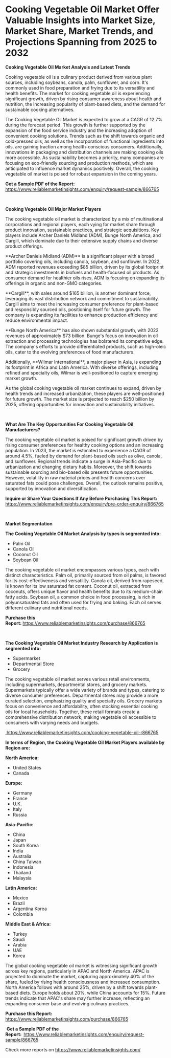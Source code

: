 <p><h1>Cooking Vegetable Oil Market Offer Valuable Insights into Market Size, Market Share, Market Trends, and Projections Spanning from 2025 to 2032</h1></p><p><strong>Cooking Vegetable Oil Market Analysis and Latest Trends</strong></p>
<p><p>Cooking vegetable oil is a culinary product derived from various plant sources, including soybeans, canola, palm, sunflower, and corn. It's commonly used in food preparation and frying due to its versatility and health benefits. The market for cooking vegetable oil is experiencing significant growth, driven by rising consumer awareness about health and nutrition, the increasing popularity of plant-based diets, and the demand for sustainable cooking alternatives.</p><p>The Cooking Vegetable Oil Market is expected to grow at a CAGR of 12.7% during the forecast period. This growth is further supported by the expansion of the food service industry and the increasing adoption of convenient cooking solutions. Trends such as the shift towards organic and cold-pressed oils, as well as the incorporation of functional ingredients into oils, are gaining traction among health-conscious consumers. Additionally, innovations in packaging and distribution channels are making cooking oils more accessible. As sustainability becomes a priority, many companies are focusing on eco-friendly sourcing and production methods, which are anticipated to influence market dynamics positively. Overall, the cooking vegetable oil market is poised for robust expansion in the coming years.</p></p>
<p><strong>Get a Sample PDF of the Report:&nbsp;</strong> <a href="https://www.reliablemarketinsights.com/enquiry/request-sample/866765?utm_campaign=2868&utm_medium=2&utm_source=Github&utm_content=ia&utm_term=07042025&utm_id=cooking-vegetable-oil">https://www.reliablemarketinsights.com/enquiry/request-sample/866765</a></p>
<p>&nbsp;</p>
<p><strong>Cooking Vegetable Oil Major Market Players</strong></p>
<p><p>The cooking vegetable oil market is characterized by a mix of multinational corporations and regional players, each vying for market share through product innovation, sustainable practices, and strategic acquisitions. Key players include Archer Daniels Midland (ADM), Bunge North America, and Cargill, which dominate due to their extensive supply chains and diverse product offerings.</p><p>**Archer Daniels Midland (ADM)** is a significant player with a broad portfolio covering oils, including canola, soybean, and sunflower. In 2022, ADM reported revenues exceeding $85 billion, driven by its global footprint and strategic investments in biofuels and health-focused oil products. As consumer demand for healthier oils rises, ADM is focusing on expanding its offerings in organic and non-GMO categories.</p><p>**Cargill**, with sales around $165 billion, is another dominant force, leveraging its vast distribution network and commitment to sustainability. Cargill aims to meet the increasing consumer preference for plant-based and responsibly sourced oils, positioning itself for future growth. The company is expanding its facilities to enhance production efficiency and reduce environmental impact.</p><p>**Bunge North America** has also shown substantial growth, with 2022 revenues of approximately $73 billion. Bunge's focus on innovation in oil extraction and processing technologies has bolstered its competitive edge. The company's efforts to provide differentiated products, such as high-oleic oils, cater to the evolving preferences of food manufacturers.</p><p>Additionally, **Wilmar International**, a major player in Asia, is expanding its footprint in Africa and Latin America. With diverse offerings, including refined and specialty oils, Wilmar is well-positioned to capture emerging market growth.</p><p>As the global cooking vegetable oil market continues to expand, driven by health trends and increased urbanization, these players are well-positioned for future growth. The market size is projected to reach $250 billion by 2025, offering opportunities for innovation and sustainability initiatives.</p></p>
<p>&nbsp;</p>
<p><strong>What Are The Key Opportunities For Cooking Vegetable Oil Manufacturers?</strong></p>
<p><p>The cooking vegetable oil market is poised for significant growth driven by rising consumer preferences for healthy cooking options and an increasing population. In 2023, the market is estimated to experience a CAGR of around 4.5%, fueled by demand for plant-based oils such as olive, canola, and sunflower. Regional trends indicate a surge in Asia-Pacific due to urbanization and changing dietary habits. Moreover, the shift towards sustainable sourcing and bio-based oils presents future opportunities. However, volatility in raw material prices and health concerns over saturated fats could pose challenges. Overall, the outlook remains positive, supported by innovation and diversification.</p></p>
<p><strong>Inquire or Share Your Questions If Any Before Purchasing This Report:</strong> <a href="https://www.reliablemarketinsights.com/enquiry/pre-order-enquiry/866765?utm_campaign=2868&utm_medium=2&utm_source=Github&utm_content=ia&utm_term=07042025&utm_id=cooking-vegetable-oil">https://www.reliablemarketinsights.com/enquiry/pre-order-enquiry/866765</a></p>
<p>&nbsp;</p>
<p><strong>Market Segmentation</strong></p>
<p><strong>The Cooking Vegetable Oil Market Analysis by types is segmented into:</strong></p>
<p><ul><li>Palm Oil</li><li>Canola Oil</li><li>Coconut Oil</li><li>Soybean Oil</li></ul></p>
<p><p>The cooking vegetable oil market encompasses various types, each with distinct characteristics. Palm oil, primarily sourced from oil palms, is favored for its cost-effectiveness and versatility. Canola oil, derived from rapeseed, is known for its low saturated fat content. Coconut oil, extracted from coconuts, offers unique flavor and health benefits due to its medium-chain fatty acids. Soybean oil, a common choice in food processing, is rich in polyunsaturated fats and often used for frying and baking. Each oil serves different culinary and nutritional needs.</p></p>
<p><strong>Purchase this Report:&nbsp;</strong><a href="https://www.reliablemarketinsights.com/purchase/866765?utm_campaign=2868&utm_medium=2&utm_source=Github&utm_content=ia&utm_term=07042025&utm_id=cooking-vegetable-oil">https://www.reliablemarketinsights.com/purchase/866765</a></p>
<p>&nbsp;</p>
<p><strong>The Cooking Vegetable Oil Market Industry Research by Application is segmented into:</strong></p>
<p><ul><li>Supermarket</li><li>Departmental Store</li><li>Grocery</li></ul></p>
<p><p>The cooking vegetable oil market serves various retail environments, including supermarkets, departmental stores, and grocery markets. Supermarkets typically offer a wide variety of brands and types, catering to diverse consumer preferences. Departmental stores may provide a more curated selection, emphasizing quality and specialty oils. Grocery markets focus on convenience and affordability, often stocking essential cooking oils for local households. Together, these retail formats create a comprehensive distribution network, making vegetable oil accessible to consumers with varying needs and budgets.</p></p>
<p><a href="https://www.reliablemarketinsights.com/cooking-vegetable-oil-r866765?utm_campaign=2868&utm_medium=2&utm_source=Github&utm_content=ia&utm_term=07042025&utm_id=cooking-vegetable-oil">&nbsp;https://www.reliablemarketinsights.com/cooking-vegetable-oil-r866765</a></p>
<p><strong>In terms of Region, the Cooking Vegetable Oil Market Players available by Region are:</strong></p>
<p>
    <p> <strong> North America: </strong>
        <ul>
            <li>United States</li>
            <li>Canada</li>
        </ul>
        </p> 
    <p> <strong> Europe: </strong>
        <ul>
            <li>Germany</li>
            <li>France</li>
            <li>U.K.</li>
            <li>Italy</li>
            <li>Russia</li>
        </ul>
        </p> 
    <p> <strong> Asia-Pacific: </strong>
        <ul>
            <li>China</li>
            <li>Japan</li>
            <li>South Korea</li>
            <li>India</li>
            <li>Australia</li>
            <li>China Taiwan</li>
            <li>Indonesia</li>
            <li>Thailand</li>
            <li>Malaysia</li>
        </ul>
        </p> 
    <p> <strong> Latin America: </strong>
        <ul>
            <li>Mexico</li>
            <li>Brazil</li>
            <li>Argentina Korea</li>
            <li>Colombia</li>
        </ul>
        </p> 
    <p> <strong> Middle East & Africa: </strong>
        <ul>
            <li>Turkey</li>
            <li>Saudi</li>
            <li>Arabia</li>
            <li>UAE</li>
            <li>Korea</li>
        </ul>
    </p>
    </p>
<p><p>The global cooking vegetable oil market is witnessing significant growth across key regions, particularly in APAC and North America. APAC is projected to dominate the market, capturing approximately 40% of the share, fueled by rising health consciousness and increased consumption. North America follows with around 25%, driven by a shift towards plant-based diets. Europe holds about 20%, while China accounts for 15%. Future trends indicate that APAC's share may further increase, reflecting an expanding consumer base and evolving culinary practices.</p></p>
<p><strong>Purchase this Report: </strong><a href="https://www.reliablemarketinsights.com/purchase/866765?utm_campaign=2868&utm_medium=2&utm_source=Github&utm_content=ia&utm_term=07042025&utm_id=cooking-vegetable-oil">https://www.reliablemarketinsights.com/purchase/866765</a></p>
<p>&nbsp;<strong>Get a Sample PDF of the Report:&nbsp;&nbsp;</strong><a href="https://www.reliablemarketinsights.com/enquiry/request-sample/866765?utm_campaign=2868&utm_medium=2&utm_source=Github&utm_content=ia&utm_term=07042025&utm_id=cooking-vegetable-oil">https://www.reliablemarketinsights.com/enquiry/request-sample/866765</a></p>
<p><strong></strong></p>
<p>Check more reports on <a href="https://www.reliablemarketinsights.com/?utm_campaign=2868&utm_medium=2&utm_source=Github&utm_content=ia&utm_term=07042025&utm_id=cooking-vegetable-oil">https://www.reliablemarketinsights.com/</a></p>